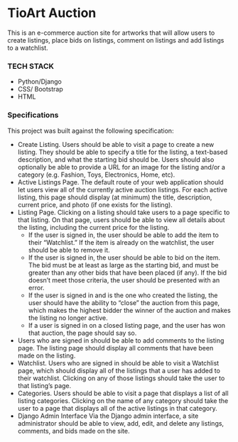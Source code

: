 # TioArt Auction

This is an e-commerce auction site for artworks that will allow users to create listings, place bids on listings, comment on listings and add listings to a watchlist.

### TECH STACK

- Python/Django
- CSS/ Bootstrap
- HTML

### Specifications

This project was built against the following specification:

- Create Listing. Users should be able to visit a page to create a new listing. They should be able to specify a title for the listing, a text-based description, and what the starting bid should be. Users should also optionally be able to provide a URL for an image for the listing and/or a category (e.g. Fashion, Toys, Electronics, Home, etc).
- Active Listings Page. The default route of your web application should let users view all of the currently active auction listings. For each active listing, this page should display (at minimum) the title, description, current price, and photo (if one exists for the listing).
- Listing Page. Clicking on a listing should take users to a page specific to that listing. On that page, users should be able to view all details about the listing, including the current price for the listing.
  - If the user is signed in, the user should be able to add the item to their “Watchlist.” If the item is already on the watchlist, the user should be able to remove it.
  - If the user is signed in, the user should be able to bid on the item. The bid must be at least as large as the starting bid, and must be greater than any other bids that have been placed (if any). If the bid doesn’t meet those criteria, the user should be presented with an error.
  - If the user is signed in and is the one who created the listing, the user should have the ability to “close” the auction from this page, which makes the highest bidder the winner of the auction and makes the listing no longer active.
  - If a user is signed in on a closed listing page, and the user has won that auction, the page should say so.
- Users who are signed in should be able to add comments to the listing page. The listing page should display all comments that have been made on the listing.
- Watchlist. Users who are signed in should be able to visit a Watchlist page, which should display all of the listings that a user has added to their watchlist. Clicking on any of those listings should take the user to that listing’s page.
- Categories. Users should be able to visit a page that displays a list of all listing categories. Clicking on the name of any category should take the user to a page that displays all of the active listings in that category.
- Django Admin Interface Via the Django admin interface, a site administrator should be able to view, add, edit, and delete any listings, comments, and bids made on the site.
